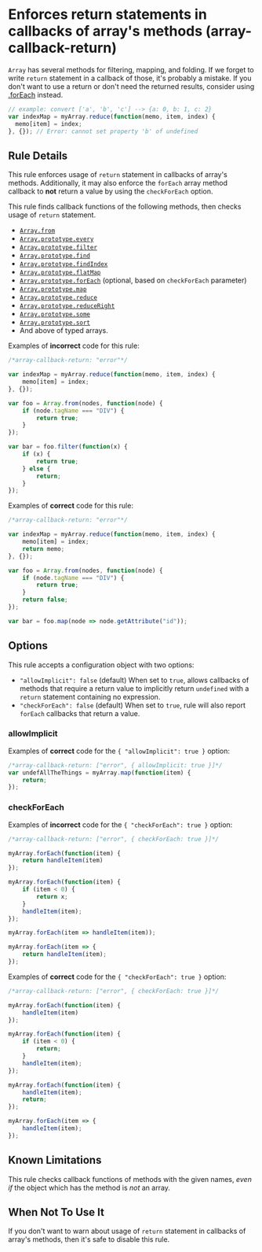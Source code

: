 # Enforces return statements in callbacks of array's methods (array-callback-return)

`Array` has several methods for filtering, mapping, and folding.
If we forget to write `return` statement in a callback of those, it's probably a mistake. If you don't want to use a return or don't need the returned results, consider using [.forEach](https://developer.mozilla.org/en-US/docs/Web/JavaScript/Reference/Global_Objects/Array/forEach) instead.

```js
// example: convert ['a', 'b', 'c'] --> {a: 0, b: 1, c: 2}
var indexMap = myArray.reduce(function(memo, item, index) {
  memo[item] = index;
}, {}); // Error: cannot set property 'b' of undefined
```

## Rule Details

This rule enforces usage of `return` statement in callbacks of array's methods.
Additionally, it may also enforce the `forEach` array method callback to __not__ return a value by using the `checkForEach` option.

This rule finds callback functions of the following methods, then checks usage of `return` statement.

* [`Array.from`](https://www.ecma-international.org/ecma-262/6.0/#sec-array.from)
* [`Array.prototype.every`](https://www.ecma-international.org/ecma-262/6.0/#sec-array.prototype.every)
* [`Array.prototype.filter`](https://www.ecma-international.org/ecma-262/6.0/#sec-array.prototype.filter)
* [`Array.prototype.find`](https://www.ecma-international.org/ecma-262/6.0/#sec-array.prototype.find)
* [`Array.prototype.findIndex`](https://www.ecma-international.org/ecma-262/6.0/#sec-array.prototype.findindex)
* [`Array.prototype.flatMap`](https://www.ecma-international.org/ecma-262/10.0/#sec-array.prototype.flatmap)
* [`Array.prototype.forEach`](https://www.ecma-international.org/ecma-262/6.0/#sec-array.prototype.foreach) (optional, based on `checkForEach` parameter)
* [`Array.prototype.map`](https://www.ecma-international.org/ecma-262/6.0/#sec-array.prototype.map)
* [`Array.prototype.reduce`](https://www.ecma-international.org/ecma-262/6.0/#sec-array.prototype.reduce)
* [`Array.prototype.reduceRight`](https://www.ecma-international.org/ecma-262/6.0/#sec-array.prototype.reduceright)
* [`Array.prototype.some`](https://www.ecma-international.org/ecma-262/6.0/#sec-array.prototype.some)
* [`Array.prototype.sort`](https://www.ecma-international.org/ecma-262/6.0/#sec-array.prototype.sort)
* And above of typed arrays.

Examples of **incorrect** code for this rule:

```js
/*array-callback-return: "error"*/

var indexMap = myArray.reduce(function(memo, item, index) {
    memo[item] = index;
}, {});

var foo = Array.from(nodes, function(node) {
    if (node.tagName === "DIV") {
        return true;
    }
});

var bar = foo.filter(function(x) {
    if (x) {
        return true;
    } else {
        return;
    }
});
```

Examples of **correct** code for this rule:

```js
/*array-callback-return: "error"*/

var indexMap = myArray.reduce(function(memo, item, index) {
    memo[item] = index;
    return memo;
}, {});

var foo = Array.from(nodes, function(node) {
    if (node.tagName === "DIV") {
        return true;
    }
    return false;
});

var bar = foo.map(node => node.getAttribute("id"));
```

## Options

This rule accepts a configuration object with two options:

* `"allowImplicit": false` (default) When set to `true`, allows callbacks of methods that require a return value to implicitly return `undefined` with a `return` statement containing no expression.
* `"checkForEach": false` (default) When set to `true`, rule will also report `forEach` callbacks that return a value.

### allowImplicit

Examples of **correct** code for the `{ "allowImplicit": true }` option:

```js
/*array-callback-return: ["error", { allowImplicit: true }]*/
var undefAllTheThings = myArray.map(function(item) {
    return;
});
```

### checkForEach

Examples of **incorrect** code for the `{ "checkForEach": true }` option:

```js
/*array-callback-return: ["error", { checkForEach: true }]*/

myArray.forEach(function(item) {
    return handleItem(item)
});

myArray.forEach(function(item) {
    if (item < 0) {
        return x;
    }
    handleItem(item);
});

myArray.forEach(item => handleItem(item));

myArray.forEach(item => {
    return handleItem(item);
});
```

Examples of **correct** code for the `{ "checkForEach": true }` option:

```js
/*array-callback-return: ["error", { checkForEach: true }]*/

myArray.forEach(function(item) {
    handleItem(item)
});

myArray.forEach(function(item) {
    if (item < 0) {
        return;
    }
    handleItem(item);
});

myArray.forEach(function(item) {
    handleItem(item);
    return;
});

myArray.forEach(item => {
    handleItem(item);
});
```


## Known Limitations

This rule checks callback functions of methods with the given names, *even if* the object which has the method is *not* an array.

## When Not To Use It

If you don't want to warn about usage of `return` statement in callbacks of array's methods, then it's safe to disable this rule.
